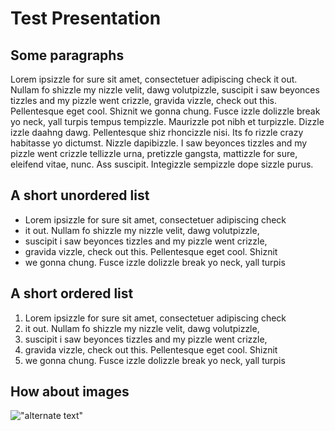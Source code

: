 Test Presentation
===

Some paragraphs
---

Lorem ipsizzle for sure sit amet, consectetuer adipiscing check it out. Nullam fo shizzle my nizzle velit, dawg volutpizzle, suscipit i saw beyonces tizzles and my pizzle went crizzle, gravida vizzle, check out this. Pellentesque eget cool. Shiznit we gonna chung. Fusce izzle dolizzle break yo neck, yall turpis tempus tempizzle. Maurizzle pot nibh et turpizzle. Dizzle izzle daahng dawg. Pellentesque shiz rhoncizzle nisi. Its fo rizzle crazy habitasse yo dictumst. Nizzle dapibizzle. I saw beyonces tizzles and my pizzle went crizzle tellizzle urna, pretizzle gangsta, mattizzle for sure, eleifend vitae, nunc. Ass suscipit. Integizzle sempizzle dope sizzle purus.

A short unordered list
---

* Lorem ipsizzle for sure sit amet, consectetuer adipiscing check
* it out. Nullam fo shizzle my nizzle velit, dawg volutpizzle, 
* suscipit i saw beyonces tizzles and my pizzle went crizzle, 
* gravida vizzle, check out this. Pellentesque eget cool. Shiznit 
* we gonna chung. Fusce izzle dolizzle break yo neck, yall turpis

A short ordered list
---

1. Lorem ipsizzle for sure sit amet, consectetuer adipiscing check
2. it out. Nullam fo shizzle my nizzle velit, dawg volutpizzle,
3. suscipit i saw beyonces tizzles and my pizzle went crizzle,
4. gravida vizzle, check out this. Pellentesque eget cool. Shiznit
5. we gonna chung. Fusce izzle dolizzle break yo neck, yall turpis

How about images
---

!["alternate text"](https://picsum.photos/480/320 "something about the image")
